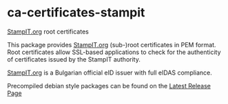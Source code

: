 # ca-certificates-stampit
[StampIT.org](https://stampit.org/en/) root certificates

This package provides [StampIT.org](https://stampit.org/en/) (sub-)root certificates in PEM format. Root certificates allow SSL-based applications to check for the authenticity of certificates issued by the StampIT authority.

[StampIT.org](https://stampit.org/en/) is a Bulgarian official eID issuer with full eIDAS compliance.

Precompiled debian style packages can be found on the [Latest Release Page](https://github.com/zeridon/ca-certificates-stampit/releases/latest)
